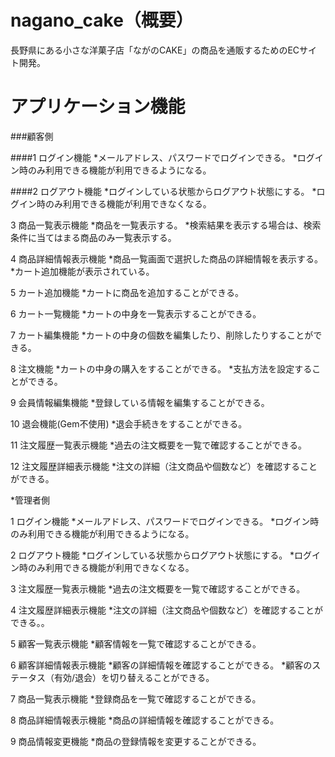 # nagano_cake（概要）
長野県にある小さな洋菓子店「ながのCAKE」の商品を通販するためのECサイト開発。

# アプリケーション機能
###顧客側

####1 ログイン機能
*メールアドレス、パスワードでログインできる。
*ログイン時のみ利用できる機能が利用できるようになる。

####2 ログアウト機能
*ログインしている状態からログアウト状態にする。
*ログイン時のみ利用できる機能が利用できなくなる。

3 商品一覧表示機能
*商品を一覧表示する。
*検索結果を表示する場合は、検索条件に当てはまる商品のみ一覧表示する。

4 商品詳細情報表示機能
*商品一覧画面で選択した商品の詳細情報を表示する。
*カート追加機能が表示されている。

5 カート追加機能
*カートに商品を追加することができる。

6 カート一覧機能
*カートの中身を一覧表示することができる。

7 カート編集機能
*カートの中身の個数を編集したり、削除したりすることができる。

8 注文機能
*カートの中身の購入をすることができる。
*支払方法を設定することができる。

9 会員情報編集機能
*登録している情報を編集することができる。

10 退会機能(Gem不使用)
*退会手続きをすることができる。

11 注文履歴一覧表示機能
*過去の注文概要を一覧で確認することができる。

12 注文履歴詳細表示機能
*注文の詳細（注文商品や個数など）を確認することができる。


*管理者側

1 ログイン機能
*メールアドレス、パスワードでログインできる。
*ログイン時のみ利用できる機能が利用できるようになる。

2 ログアウト機能
*ログインしている状態からログアウト状態にする。
*ログイン時のみ利用できる機能が利用できなくなる。

3 注文履歴一覧表示機能
*過去の注文概要を一覧で確認することができる。

4 注文履歴詳細表示機能
*注文の詳細（注文商品や個数など）を確認することができる。。

5 顧客一覧表示機能
*顧客情報を一覧で確認することができる。

6 顧客詳細情報表示機能
*顧客の詳細情報を確認することができる。
*顧客のステータス（有効/退会）を切り替えることができる。

7 商品一覧表示機能
*登録商品を一覧で確認することができる。

8 商品詳細情報表示機能
*商品の詳細情報を確認することができる。

9 商品情報変更機能
*商品の登録情報を変更することができる。
